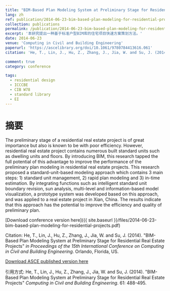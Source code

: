 ```yaml
---
title: "BIM-Based Plan Modeling System at Preliminary Stage for Residential Real Estate Projects"
lang: zh
ref: publication/2014-06-23-bim-based-plan-modeling-for-residential-projects
collection: publications
permalink: /publication/2014-06-23-bim-based-plan-modeling-for-residential-projects
excerpt: '本研究提出一种基于标准户型BIM库的住宅项目快速方案策划方法。'
date: 2014-06-23
venue: 'Computing in Civil and Building Engineering'
paperurl: 'https://ascelibrary.org/doi/10.1061/9780784413616.061'
citation: 'He, T., Lin, J., Hu, Z., Zhang, J., Jia, W. and Su, J. (2014). &quot;BIM-Based Plan Modeling System at Preliminary Stage for Residential Real Estate Projects&quot; <i>Computing in Civil and Building Engineering</i>. 61: 488-495.'

comment: true
category: conference

tags: 
  - residential design
  - ICCCBE
  - CIB W78
  - standard library
  - EI
---
```



摘要
====

The  preliminary  stage  of  a  residential  real  estate  project  is  of  great importance but also is known to be with poor efficiency. However, residential real 
estate project contains numerous built standard units such as dwelling units and floors.  By  introducing  BIM,  this  research  tapped  the  full  potential  of  this advantage  to  improve  the  performance  of  the  preliminary  plan  modeling  in residential  real  estate  projects.  This  research  proposed  a  standard-unit-based modeling approach which contains 3 main steps: 1) standard unit management, 2) rapid plan modeling and 3) in-time estimation. By integrating functions such as intelligent  standard  unit  boundary  revision,  sun  analysis,  multi-level  and information-based model visualization, a prototype system was developed based on  this  approach,  and  was  applied  to  a  real  estate  project  in  Xian,  China.  The results indicate that this approach has the potential to improve the efficiency and quality of preliminary plan.   

[Download conference version here]({{ site.baseurl }}/files/2014-06-23-bim-based-plan-modeling-for-residential-projects.pdf)

Citation: He, T., Lin, J., Hu, Z., Zhang, J., Jia, W. and Su, J. (2014). &quot;BIM-Based Plan Modeling System at Preliminary Stage for Residential Real Estate Projects&quot; <i>in Proceedings of the 15th International Conference on Computing in Civil and Building Engineering</i>. Orlando, Florida, US.

[Download ASCE published version here](https://ascelibrary.org/doi/10.1061/9780784413616.061)

引用方式: He, T., Lin, J., Hu, Z., Zhang, J., Jia, W. and Su, J. (2014). &quot;BIM-Based Plan Modeling System at Preliminary Stage for Residential Real Estate Projects&quot; <i>Computing in Civil and Building Engineering</i>. 61: 488-495.